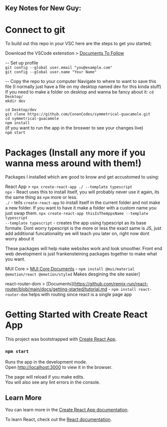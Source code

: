 
## Key Notes for New Guy:

# Connect to git
To build out this repo in your VSC here are the steps to get you started;

Download the VSCode extenstion > [Documents To Follow](https://code.visualstudio.com/docs/editor/github)

-- Set up profile\
    `git config --global user.email "you@example.com"`\
    `git config --global user.name "Your Name"`

-- Copy the repo to your computer
        Navigate to where to want to save this file (I normally just have a file on my desktop named dev for this kinda stuff)
        If you need to make a folder on desktop and wanna be fancy about it:
            `cd Desktop/`\
            `mkdir dev`

`cd Desktop/dev`\
`git clone https://github.com/ConanCodes/symmetrical-guacamole.git`\
`cd symmetrical-guacamole`\
`npm install`\
(if you want to run the app in the broswer to see your changes live)\
`npm start`



# Packages (Install any more if you wanna mess around with them!)
Packages I installed which are good to know and get accustomed to using:

React App > `npx create-react-app ./ --template typescript`\
    `npx` -  React uses this to install itself, you will probably never use it again, its the same thing as `npm` more or less.\
    `./` - tells `create-react-app` to install itself in the current folder and not make a new folder. If you want to have it make a folder with a custom name you just swap them.  `npx create-react-app thisIsTheAppsName --template typescript`\
    `--template typescript` - creates the app using typescript as its base formate. Dont worry typescript is the more or less the exact same is JS, just add additional funcationality we will teach you later on, right now dont worry about it

These packages will help make websites work and look smoother. Front end web development is just frankensteining packages together to make what you want.

MUI Core > [MUI Core Documents](https://mui.com/material-ui/getting-started/overview/) - `npm install @mui/material @emotion/react @emotion/styled`
    Makes desgining the site easier]

react-router-dom > [Documents](https://github.com/remix-run/react-router/blob/main/docs/getting-started/tutorial.md - `npm install react-router-dom`
    helps with routing since react is a single page app

# Getting Started with Create React App

This project was bootstrapped with [Create React App](https://github.com/facebook/create-react-app).

### `npm start`

Runs the app in the development mode.\
Open [http://localhost:3000](http://localhost:3000) to view it in the browser.

The page will reload if you make edits.\
You will also see any lint errors in the console.

## Learn More

You can learn more in the [Create React App documentation](https://facebook.github.io/create-react-app/docs/getting-started).

To learn React, check out the [React documentation](https://reactjs.org/).
